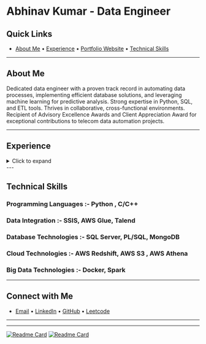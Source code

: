 # Abhinav Kumar - Data Engineer

## Quick Links
- [About Me](#about-me)    • [Experience](#experience)   •  [Portfolio Website](https://abhinav-de-v2.s3.ap-south-1.amazonaws.com/Abhinav_Kumar.html)    •  [Technical Skills](#technical-skills)
---

## About Me
Dedicated data engineer with a proven track record in automating data processes, implementing efficient database solutions, and leveraging machine learning for predictive analysis. Strong expertise in Python, SQL, and ETL tools. Thrives in collaborative, cross-functional environments. Recipient of Advisory Excellence Awards and Client Appreciation Award for exceptional contributions to telecom data automation projects.

----

## Experience
<details>
  <summary>Click to expand</summary>

  ### PWC India
  - **Role:** Associate
  - **Location:** Kolkata, India
  - **Duration:** August 2022 - Present

  #### Responsibilities:
 ETL Pipeline Development: Designed and developed high-performance ETL pipelines using Python, PySpark, and AWS Glue to migrate data from multiple legacy systems to centralized data warehouses on AWS.
Cloud Data Solutions: Leveraged AWS services (Redshift, S3, EMR, Lambda) to build cloud-based, scalable data solutions, optimizing performance for real-time data processing and analytics.
Data Migration: Led database migration projects for multinational clients, ensuring data accuracy and integrity through automated validation and comprehensive data quality checks.
Automation and Scripting: Developed automation scripts using Python and SQL for data validation, integrity checks, and data cleansing, significantly reducing manual intervention.
Cross-Functional Collaboration: Collaborated with cross-functional teams, including developers and system administrators, in Agile environments to ensure successful project delivery and alignment with client requirements.
Documentation and Reporting: Created and maintained detailed technical documentation for ETL processes, migration strategies, and operational procedures.
Achievements:

Optimized data processing time by 30% through advanced ETL optimization techniques using PySpark and AWS Glue.
Received the Advisory Excellence Award (09/2023) for outstanding contributions to a mission-critical data migration project, demonstrating expertise in ETL optimization and data quality management.

  #### Achievements:
  - Recipient of the Advisory Excellence Award in 2023 for spearheading highly effective ETL process development, showcasing expertise in data integration, and solving complex client problems.

</details>
---

## Technical Skills

### Programming Languages :-   Python  , C/C++

### Data Integration :- SSIS, AWS Glue, Talend

### Database Technologies :- SQL Server, PL/SQL, MongoDB

### Cloud Technologies :- AWS Redshift, AWS S3 , AWS Athena

### Big Data Technologies :- Docker, Spark

---

## Connect with Me
- [Email](mailto:abhinavkumar2508@example.com)    • [LinkedIn](https://www.linkedin.com/in/abhinav-kumar-2508/)     • [GitHub](https://github.com/abhinavkumariem)     • [Leetcode](https://leetcode.com/abhinavkumarleetcode/)

---


---

[![Readme Card](https://github-readme-stats.vercel.app/api/pin/?username=abhinavkumariem&repo=Python-AWS-Redshift)](https://github.com/abhinavkumariem/Python-AWS-Redshift)
[![Readme Card](https://github-readme-stats.vercel.app/api/pin/?username=abhinavkumariem&repo=Redfin-AWS-Apache-Airflow-Data-Pipeline)](https://github.com/abhinavkumariem/Redfin-AWS-Apache-Airflow-Data-Pipeline)





